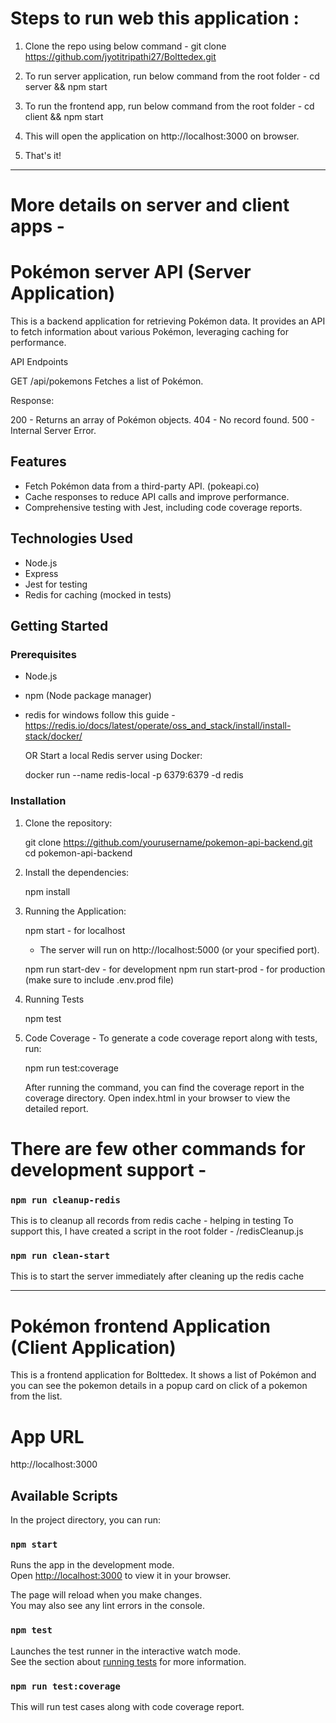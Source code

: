 # Steps to run web this application :

1) Clone the repo using below command -
git clone https://github.com/jyotitripathi27/Bolttedex.git

2) To run server application, run below command from the root folder -
cd server && npm start

3) To run the frontend app, run below command from the root folder -
cd client && npm start

4) This will open the application on http://localhost:3000 on browser.

5) That's it!

----


# More details on server and client apps -

# Pokémon server API (Server Application)

This is a backend application for retrieving Pokémon data. It provides an API to fetch information about various Pokémon, leveraging caching for performance.

API Endpoints

GET /api/pokemons
Fetches a list of Pokémon.

Response:

200 - Returns an array of Pokémon objects.
404 - No record found.
500 - Internal Server Error.


## Features

- Fetch Pokémon data from a third-party API. (pokeapi.co)
- Cache responses to reduce API calls and improve performance.
- Comprehensive testing with Jest, including code coverage reports.

## Technologies Used

- Node.js
- Express
- Jest for testing
- Redis for caching (mocked in tests)

## Getting Started

### Prerequisites

- Node.js
- npm (Node package manager)
- redis
    for windows follow this guide - https://redis.io/docs/latest/operate/oss_and_stack/install/install-stack/docker/

    OR 
    Start a local Redis server using Docker:

    docker run --name redis-local -p 6379:6379 -d redis

### Installation

1. Clone the repository:

   git clone https://github.com/yourusername/pokemon-api-backend.git
   cd pokemon-api-backend
   
2. Install the dependencies:
    
   npm install

3. Running the Application:

   npm start - for localhost
      - The server will run on http://localhost:5000 (or your specified port).

   npm run start-dev - for development 
   npm run start-prod - for production (make sure to include .env.prod file)

4. Running Tests

    npm test

5. Code Coverage - To generate a code coverage report along with tests, run:

    npm run test:coverage

    After running the command, you can find the coverage report in the coverage directory. Open index.html in your browser to view the detailed report.


# There are few other commands for development support -

### `npm run cleanup-redis`
This is to cleanup all records from redis cache - helping in testing
To support this, I have created a script in the root folder - /redisCleanup.js

### `npm run clean-start`

This is to start the server immediately after cleaning up the redis cache


----


# Pokémon frontend Application (Client Application)

This is a frontend application for Bolttedex. It shows a list of Pokémon and you can see the pokemon details in a popup card on click of a pokemon from the list.

# App URL

http://localhost:3000


## Available Scripts

In the project directory, you can run:

### `npm start`

Runs the app in the development mode.\
Open [http://localhost:3000](http://localhost:3000) to view it in your browser.

The page will reload when you make changes.\
You may also see any lint errors in the console.

### `npm test`

Launches the test runner in the interactive watch mode.\
See the section about [running tests](https://facebook.github.io/create-react-app/docs/running-tests) for more information.


### `npm run test:coverage`

This will run test cases along with code coverage report.

